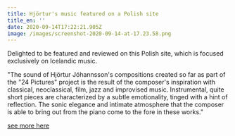 ```yaml
---
title: Hjörtur's music featured on a Polish site
title_en: ''
date: 2020-09-14T17:22:21.905Z
image: /images/screenshot-2020-09-14-at-17.23.58.png
---
```

Delighted to be featured and reviewed on this Polish site, which is focused exclusively on Icelandic music. 

"The sound of Hjörtur Jóhannsson's compositions created so far as part of the "24 Pictures" project is the result of the composer's inspiration with classical, neoclassical, film, jazz and improvised music. Instrumental, quite short pieces are characterized by a subtle emotionality, tinged with a hint of reflection. The sonic elegance and intimate atmosphere that the composer is able to bring out from the piano come to the fore in these works."

[see more here](http://www.stacjaislandia.pl/aktualnosci/muzyka/recenzje-albumow/hjortur-johannsson-autumn-lights-ost-24-pictures-recenzja/?fbclid=IwAR0nRa0i66BFsZnmJ4u89CY8eemopN7YQr5OJfYfgVpLGhFIzM3fP9R42eY)
